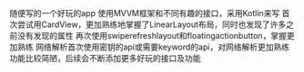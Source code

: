 随便写的一个好玩的app
使用MVVM框架和不同有趣的接口，采用Kotlin来写
首次尝试用CardView，更加熟练地掌握了LinearLayout布局，同时也发现了许多之前没有发现的属性
再次使用swiperefreshlayout和floatingactionbutton，掌握更加熟练
网络解析首次使用密钥的api或需要keyword的api，对网络解析更加熟练
功能比较简陋，后续会不断添加更多好玩的接口及功能
